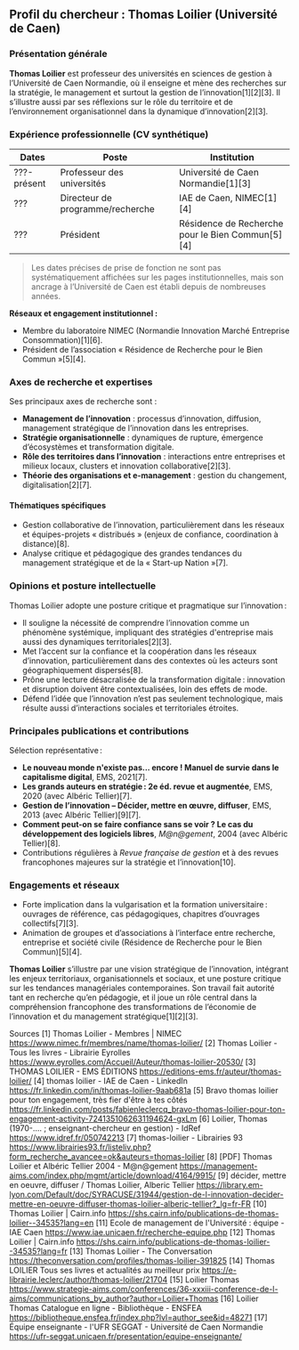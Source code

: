 ## Profil du chercheur : Thomas Loilier (Université de Caen)

### Présentation générale

**Thomas Loilier** est professeur des universités en sciences de gestion à l’Université de Caen Normandie, où il enseigne et mène des recherches sur la stratégie, le management et surtout la gestion de l’innovation[1][2][3]. Il s’illustre aussi par ses réflexions sur le rôle du territoire et de l’environnement organisationnel dans la dynamique d’innovation[2][3].

### Expérience professionnelle (CV synthétique)

| Dates         | Poste                        | Institution                       |
|---------------|-----------------------------|-----------------------------------|
| ???-présent   | Professeur des universités   | Université de Caen Normandie[1][3]|
| ???           | Directeur de programme/recherche | IAE de Caen, NIMEC[1][4]      |
| ???           | Président                   | Résidence de Recherche pour le Bien Commun[5][4] |

> Les dates précises de prise de fonction ne sont pas systématiquement affichées sur les pages institutionnelles, mais son ancrage à l’Université de Caen est établi depuis de nombreuses années.

**Réseaux et engagement institutionnel :**
- Membre du laboratoire NIMEC (Normandie Innovation Marché Entreprise Consommation)[1][6].
- Président de l’association « Résidence de Recherche pour le Bien Commun »[5][4].

### Axes de recherche et expertises

Ses principaux axes de recherche sont :
- **Management de l’innovation** : processus d’innovation, diffusion, management stratégique de l’innovation dans les entreprises.
- **Stratégie organisationnelle** : dynamiques de rupture, émergence d’écosystèmes et transformation digitale.
- **Rôle des territoires dans l’innovation** : interactions entre entreprises et milieux locaux, clusters et innovation collaborative[2][3].
- **Théorie des organisations et e-management** : gestion du changement, digitalisation[2][7].

#### Thématiques spécifiques
- Gestion collaborative de l’innovation, particulièrement dans les réseaux et équipes-projets « distribués » (enjeux de confiance, coordination à distance)[8].
- Analyse critique et pédagogique des grandes tendances du management stratégique et de la « Start-up Nation »[7].

### Opinions et posture intellectuelle

Thomas Loilier adopte une posture critique et pragmatique sur l’innovation :
- Il souligne la nécessité de comprendre l’innovation comme un phénomène systémique, impliquant des stratégies d'entreprise mais aussi des dynamiques territoriales[2][3].
- Met l’accent sur la confiance et la coopération dans les réseaux d’innovation, particulièrement dans des contextes où les acteurs sont géographiquement dispersés[8].
- Prône une lecture désacralisée de la transformation digitale : innovation et disruption doivent être contextualisées, loin des effets de mode.
- Défend l’idée que l’innovation n’est pas seulement technologique, mais résulte aussi d’interactions sociales et territoriales étroites.

### Principales publications et contributions

Sélection représentative :

- **Le nouveau monde n'existe pas... encore ! Manuel de survie dans le capitalisme digital**, EMS, 2021[7].
- **Les grands auteurs en stratégie : 2e éd. revue et augmentée**, EMS, 2020 (avec Albéric Tellier)[7].
- **Gestion de l’innovation – Décider, mettre en œuvre, diffuser**, EMS, 2013 (avec Albéric Tellier)[9][7].
- **Comment peut-on se faire confiance sans se voir ? Le cas du développement des logiciels libres**, *M@n@gement*, 2004 (avec Albéric Tellier)[8].
- Contributions régulières à *Revue française de gestion* et à des revues francophones majeures sur la stratégie et l’innovation[10].

### Engagements et réseaux

- Forte implication dans la vulgarisation et la formation universitaire : ouvrages de référence, cas pédagogiques, chapitres d’ouvrages collectifs[7][3].
- Animation de groupes et d’associations à l’interface entre recherche, entreprise et société civile (Résidence de Recherche pour le Bien Commun)[5][4].

**Thomas Loilier** s’illustre par une vision stratégique de l’innovation, intégrant les enjeux territoriaux, organisationnels et sociaux, et une posture critique sur les tendances managériales contemporaines. Son travail fait autorité tant en recherche qu’en pédagogie, et il joue un rôle central dans la compréhension francophone des transformations de l’économie de l’innovation et du management stratégique[1][2][3].

Sources
[1] Thomas Loilier - Membres | NIMEC https://www.nimec.fr/membres/name/thomas-loilier/
[2] Thomas Loilier - Tous les livres - Librairie Eyrolles https://www.eyrolles.com/Accueil/Auteur/thomas-loilier-20530/
[3] THOMAS LOILIER - EMS ÉDITIONS https://editions-ems.fr/auteur/thomas-loilier/
[4] thomas loilier - IAE de Caen - LinkedIn https://fr.linkedin.com/in/thomas-loilier-9aab681a
[5] Bravo thomas loilier pour ton engagement, très fier d'être à tes côtés https://fr.linkedin.com/posts/fabienleclercq_bravo-thomas-loilier-pour-ton-engagement-activity-7241351062631194624-gxLm
[6] Loilier, Thomas (1970-.... ; enseignant-chercheur en gestion) - IdRef https://www.idref.fr/050742213
[7] thomas-loilier - Librairies 93 https://www.librairies93.fr/listeliv.php?form_recherche_avancee=ok&auteurs=thomas-loilier
[8] [PDF] Thomas Loilier et Albéric Tellier 2004 - M@n@gement https://management-aims.com/index.php/mgmt/article/download/4164/9915/
[9] décider, mettre en oeuvre, diffuser / Thomas Loilier, Alberic Tellier https://library.em-lyon.com/Default/doc/SYRACUSE/31944/gestion-de-l-innovation-decider-mettre-en-oeuvre-diffuser-thomas-loilier-alberic-tellier?_lg=fr-FR
[10] Thomas Loilier | Cairn.info https://shs.cairn.info/publications-de-thomas-loilier--34535?lang=en
[11] Ecole de management de l'Université : équipe - IAE Caen https://www.iae.unicaen.fr/recherche-equipe.php
[12] Thomas Loilier | Cairn.info https://shs.cairn.info/publications-de-thomas-loilier--34535?lang=fr
[13] Thomas Loilier - The Conversation https://theconversation.com/profiles/thomas-loilier-391825
[14] Thomas LOILIER Tous ses livres et actualités au meilleur prix https://e-librairie.leclerc/author/thomas-loilier/21704
[15] Loilier Thomas https://www.strategie-aims.com/conferences/36-xxxiii-conference-de-l-aims/communications_by_author?author=Loilier+Thomas
[16] Loilier Thomas Catalogue en ligne - Bibliothèque - ENSFEA https://bibliotheque.ensfea.fr/index.php?lvl=author_see&id=48271
[17] Équipe enseignante - l'UFR SEGGAT - Université de Caen Normandie https://ufr-seggat.unicaen.fr/presentation/equipe-enseignante/
